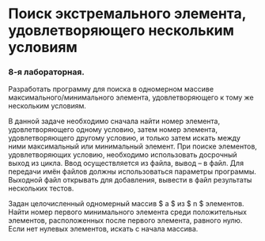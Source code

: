 # Поиск экстремального элемента, удовлетворяющего нескольким условиям
### 8-я лабораторная.
Разработать программу для поиска в одномерном массиве максимального/минимального элемента, удовлетворяющего к тому же нескольким условиям.

В данной задаче необходимо сначала найти номер элемента, удовлетворяющего одному условию, затем номер элемента, удовлетворяющего другому условию, и только затем искать между ними максимальный или минимальный элемент. При поиске элементов, удовлетворяющих условию, необходимо использовать досрочный выход из цикла. Ввод осуществляется из файла, вывод – в файл. Для передачи имён файлов должны использоваться параметры программы. Выходной файл открывать для добавления, вывести в файл результаты нескольких тестов.

Задан целочисленный одномерный массив $ a $ из $ n $ элементов. Найти номер первого минимального элемента среди положительных элементов, расположенных после первого элемента, равного нулю. Если нет нулевых элементов, искать с начала массива.
